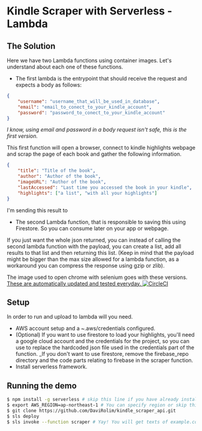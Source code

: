# Kindle Scraper with Serverless - Lambda

## The Solution
Here we have two Lambda functions using container images. Let's understand about each one of these functions.
- The first lambda is the entrypoint that should receive the request and expects a body as follows:
```json
{
    "username": "username_that_will_be_used_in_database",
    "email": "email_to_conect_to_your_kindle_account",
    "password": "password_to_conect_to_your_kindle_account"
}
```
_I know, using email and password in a body request isn't safe, this is the first version._  

This first function will open a browser, connect to kindle highlights webpage and scrap the page of each book and gather the following information.
```json
{
    "title": "Title of the book",
    "author": "Author of the book",
    "imageURL": "Author of the book",
    "lastAccessed": "Last time you accessed the book in your kindle",
    "highlights": ["a list", "with all your highlights"]
}
```
I'm sending this result to
- The second Lambda function, that is responsible to saving this using Firestore. So you can consume later on your app or webpage. 
  
If you just want the whole json returned, you can instead of calling the second lambda function with the payload, you can create a list, add all results to that list and then returning this list. (Keep in mind that the payload might be bigger than the max size allowed for a lambda function, as a workaround you can compress the response using gzip or zlib).


The image used to open chrome with selenium goes with these versions. [These are automatically updated and tested everyday. ![CircleCI](https://circleci.com/gh/umihico/docker-selenium-lambda/tree/circleci.svg?style=svg)](https://circleci.com/gh/umihico/docker-selenium-lambda/tree/circleci)


## Setup
In order to run and upload to lambda will you need.
- AWS account setup and a ~.aws/credentials configured.
- (Optional) If you want to use firestore to load your highlights, you'll need a google cloud account and the credentials for the project, so you can use to replace the hardcoded json file used in the credentials part of the function. _If you don't want to use firestore, remove the firebase_repo directory and the code parts relating to firebase in the scraper function.
- Install serverless framework.  

## Running the demo

```bash
$ npm install -g serverless # skip this line if you have already installed Serverless Framework
$ export AWS_REGION=ap-northeast-1 # You can specify region or skip this line. us-east-1 will be used by default.
$ git clone https://github.com/DaviRolim/kindle_scraper_api.git
$ sls deploy
$ sls invoke --function scraper # Yay! You will get texts of example.com
```
